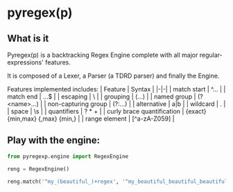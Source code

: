 # pyregex(p)

## What is it

Pyregex(p) is a backtracking Regex Engine complete with all major regular-expressions' features.

It is composed of a Lexer, a Parser (a TDRD parser) and finally the Engine.

Features implemented includes:
| Feature | Syntax |
|-|-|
| match start | ^... |
| match end | ...$ |
| escaping | \\ |
| grouping | (...) |
| named group | (?\<name\>...) | 
| non-capturing group | (?:...) |
| alternative | a\|b |
| wildcard | . |
| space | \s |
| quantifiers | ? \* + |
| curly brace quantification | {exact} {min,max} {,max} {min,} |
| range element | [^a-zA-Z059] |


## Play with the engine:

```Python
from pyregexp.engine import RegexEngine

reng = RegexEngine()

reng.match('^my_(beautiful_)+regex', '^my_beautiful_beautiful_beautiful_regex')
```

